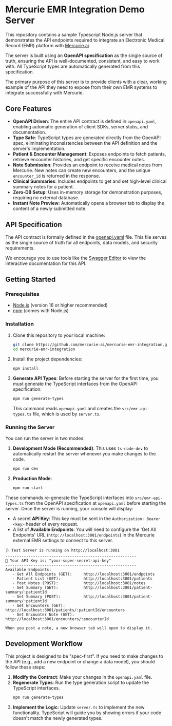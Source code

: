 # Mercurie EMR Integration Demo Server

This repository contains a sample Typescript Node.js server that demonstrates the API endpoints required to integrate an Electronic Medical Record (EMR) platform with [Mercurie.ai](https://www.mercurie.ai).

The server is built using an **OpenAPI specification** as the single source of truth, ensuring the API is well-documented, consistent, and easy to work with. All TypeScript types are automatically generated from this specification.

The primary purpose of this server is to provide clients with a clear, working example of the API they need to expose from their own EMR systems to integrate successfully with Mercurie.

## Core Features

*   **OpenAPI Driven**: The entire API contract is defined in `openapi.yaml`, enabling automatic generation of client SDKs, server stubs, and documentation.
*   **Type Safe**: TypeScript types are generated directly from the OpenAPI spec, eliminating inconsistencies between the API definition and the server's implementation.
*   **Patient & Encounter Management**: Exposes endpoints to fetch patients, retrieve encounter histories, and get specific encounter notes.
*   **Note Submission**: Provides an endpoint to receive medical notes from Mercurie. New notes can create new encounters, and the unique `encounter_id` is returned in the response.
*   **Clinical Summaries**: Includes endpoints to get and set high-level clinical summary notes for a patient.
*   **Zero-DB Setup**: Uses in-memory storage for demonstration purposes, requiring no external database.
*   **Instant Note Preview**: Automatically opens a browser tab to display the content of a newly submitted note.

## API Specification

The API contract is formally defined in the [openapi.yaml](./openapi.yaml) file. This file serves as the single source of truth for all endpoints, data models, and security requirements.

We encourage you to use tools like the [Swagger Editor](https://editor-next.swagger.io/) to view the interactive documentation for this API.

## Getting Started

### Prerequisites

*   [Node.js](https://nodejs.org/) (version 16 or higher recommended)
*   [npm](https://www.npmjs.com/) (comes with Node.js)

### Installation

1.  Clone this repository to your local machine:
    ```bash
    git clone https://github.com/mercurie-ai/mercurie-emr-integration.git
    cd mercurie-emr-integration
    ```

2.  Install the project dependencies:
    ```bash
    npm install
    ```

3.  **Generate API Types**: Before starting the server for the first time, you must generate the TypeScript interfaces from the OpenAPI specification:
    ```bash
    npm run generate-types
    ```
    This command reads `openapi.yaml` and creates the `src/emr-api-types.ts` file, which is used by `server.ts`.

### Running the Server

You can run the server in two modes:

1.  **Development Mode (Recommended)**: This uses `ts-node-dev` to automatically restart the server whenever you make changes to the code.
    ```bash
    npm run dev
    ```

2.  **Production Mode**:
    ```bash
    npm run start
    ```

These commands re-generate the TypeScript interfaces into `src/emr-api-types.ts` from the OpenAPI specification at `openapi.yaml` before starting the server. Once the server is running, your console will display:
- A secret **API Key**: This key must be sent in the `Authorization: Bearer <key>` header of every request.
- A list of **Available Endpoints**: You will need to configure the 'Get All Endpoints' URL (`http://localhost:3001/endpoints`) in the Mercurie external EMR settings to connect to this server.

```
🩺 Test Server is running on http://localhost:3001
---------------------------------------------------------
🔑 Your API Key is: "your-super-secret-api-key"
---------------------------------------------------------
Available Endpoints:
   - Get All Endpoints (GET):     http://localhost:3001/endpoints
   - Patient List (GET):          http://localhost:3001/patients
   - Post Notes (POST):           http://localhost:3001/notes
   - Get Summary (GET):           http://localhost:3001/patient-summary/:patientId
   - Set Summary (POST):          http://localhost:3001/patient-summary/:patientId
   - Get Encounters (GET):        http://localhost:3001/patients/:patientId/encounters
   - Get Encounter Note (GET):    http://localhost:3001/encounters/:encounterId

When you post a note, a new browser tab will open to display it.
```

## Development Workflow

This project is designed to be "spec-first". If you need to make changes to the API (e.g., add a new endpoint or change a data model), you should follow these steps:

1.  **Modify the Contract**: Make your changes in the `openapi.yaml` file.
2.  **Regenerate Types**: Run the type generation script to update the TypeScript interfaces.
    ```bash
    npm run generate-types
    ```
3.  **Implement the Logic**: Update `server.ts` to implement the new functionality. TypeScript will guide you by showing errors if your code doesn't match the newly generated types.